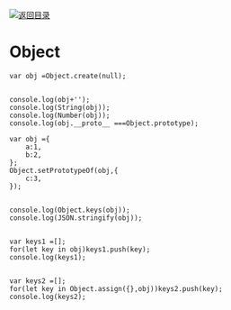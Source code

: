 [![返回目录](https://parg.co/USw)](https://parg.co/bxN) 
 
 
 

# Object
```
var obj =Object.create(null);


console.log(obj+'');
console.log(String(obj));
console.log(Number(obj));
console.log(obj.__proto__ ===Object.prototype);
```
```
var obj ={
    a:1,
    b:2,
};
Object.setPrototypeOf(obj,{
    c:3,
});


console.log(Object.keys(obj));
console.log(JSON.stringify(obj));


var keys1 =[];
for(let key in obj)keys1.push(key);
console.log(keys1);


var keys2 =[];
for(let key in Object.assign({},obj))keys2.push(key);
console.log(keys2);
```